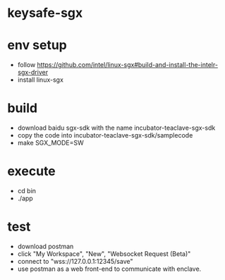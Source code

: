 # keysafe-sgx
# env setup
+ follow https://github.com/intel/linux-sgx#build-and-install-the-intelr-sgx-driver
+ install linux-sgx 
# build
+ download baidu sgx-sdk with the name incubator-teaclave-sgx-sdk
+ copy the code into incubator-teaclave-sgx-sdk/samplecode
+ make SGX_MODE=SW
# execute
+ cd bin
+ ./app
# test
+ download postman
+ click "My Workspace", "New", "Websocket Request (Beta)"
+ connect to "wss://127.0.0.1:12345/save"
+ use postman as a web front-end to communicate with enclave.
